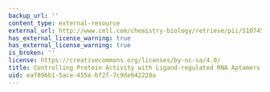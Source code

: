 ```yaml
---
backup_url: ''
content_type: external-resource
external_url: http://www.cell.com/chemistry-biology/retrieve/pii/S1074552102001850
has_external_licence_warning: true
has_external_license_warning: true
is_broken: ''
license: https://creativecommons.org/licenses/by-nc-sa/4.0/
title: Controlling Protein Activity with Ligand-regulated RNA Aptamers
uid: eaf896b1-5ace-455e-bf2f-7c9de842220a
---
```

